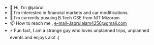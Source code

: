 - 👋 Hi, I’m @jabrul
- 👀 I’m interested in financial markets and car modifications.
- 🌱 I’m currently pusuing B.Tech CSE from NIT Mizoram
- 📫 How to reach me , e-mail-Jabrulalam4256@gmail.com
- ⚡ Fun fact, I am a strange guy who loves unplanned trips, unplanned events and enjoys alot :)

<!---
jabrulalam/jabrulalam is a ✨ special ✨ repository because its `README.md` (this file) appears on your GitHub profile.
You can click the Preview link to take a look at your changes.
--->
